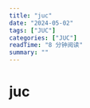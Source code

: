 ```yaml
---
title: "juc"
date: "2024-05-02"
tags: ["JUC"]
categories: ["JUC"]
readTime: "8 分钟阅读"
summary: ""
---
```


# juc
